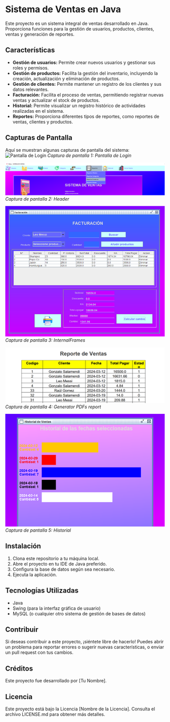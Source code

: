 # Sistema de Ventas en Java

Este proyecto es un sistema integral de ventas desarrollado en Java. Proporciona funciones para la gestión de usuarios, productos, clientes, ventas y generación de reportes.

## Características

- **Gestión de usuarios:** Permite crear nuevos usuarios y gestionar sus roles y permisos.
- **Gestión de productos:** Facilita la gestión del inventario, incluyendo la creación, actualización y eliminación de productos.
- **Gestión de clientes:** Permite mantener un registro de los clientes y sus datos relevantes.
- **Facturación:** Facilita el proceso de ventas, permitiendo registrar nuevas ventas y actualizar el stock de productos.
- **Historial:** Permite visualizar un registro histórico de actividades realizadas en el sistema.
- **Reportes:** Proporciona diferentes tipos de reportes, como reportes de ventas, clientes y productos.


## Capturas de Pantalla

Aquí se muestran algunas capturas de pantalla del sistema:
![Pantalla de Login](/src/main/resources/img/screenshot0.png)
*Captura de pantalla 1: Pantalla de Login*

![Header](/src/main/resources/img/screenshot1.png)
*Captura de pantalla 2: Header*

![InternalFrames](/src/main/resources/img/screenshot2.png)
*Captura de pantalla 3: InternalFrames*

![Generator PDFs report](/src/main/resources/img/screenshot3.png)
*Captura de pantalla 4: Generator PDFs report*

![Historial](/src/main/resources/img/screenshot4.png)
*Captura de pantalla 5: Historial*

## Instalación

1. Clona este repositorio a tu máquina local.
2. Abre el proyecto en tu IDE de Java preferido.
3. Configura la base de datos según sea necesario.
4. Ejecuta la aplicación.

## Tecnologías Utilizadas

- Java
- Swing (para la interfaz gráfica de usuario)
- MySQL (o cualquier otro sistema de gestión de bases de datos)

## Contribuir

Si deseas contribuir a este proyecto, ¡siéntete libre de hacerlo! Puedes abrir un problema para reportar errores o sugerir nuevas características, o enviar un pull request con tus cambios.

## Créditos

Este proyecto fue desarrollado por [Tu Nombre].

## Licencia

Este proyecto está bajo la Licencia [Nombre de la Licencia]. Consulta el archivo LICENSE.md para obtener más detalles.
